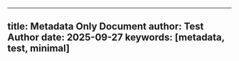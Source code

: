 ---

## title: Metadata Only Document author: Test Author date: 2025-09-27 keywords: [metadata, test, minimal]
